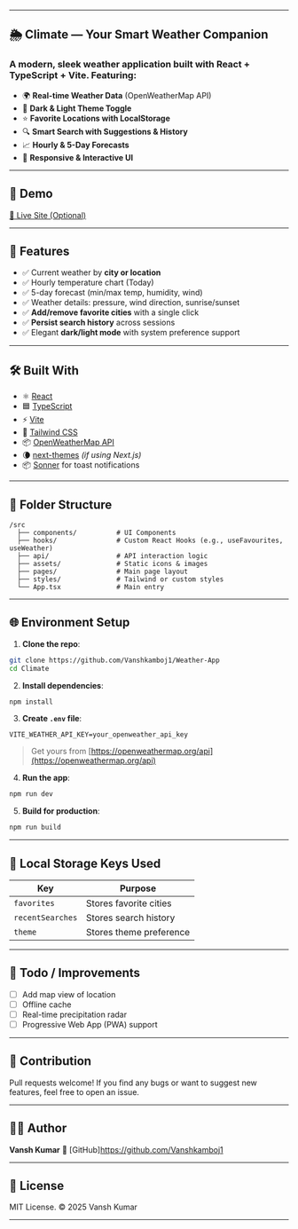 
---

## 🌦️ Climate — Your Smart Weather Companion

### A modern, sleek weather application built with React + TypeScript + Vite. Featuring:

* 🌍 **Real-time Weather Data** (OpenWeatherMap API)
* 🌙 **Dark & Light Theme Toggle**
* ⭐ **Favorite Locations with LocalStorage**
* 🔍 **Smart Search with Suggestions & History**
* 📈 **Hourly & 5-Day Forecasts**
* 📌 **Responsive & Interactive UI**

---

## 🚀 Demo

[🔗 Live Site (Optional)](https://climate.vercel.app)


---

## 🧠 Features

* ✅ Current weather by **city or location**
* ✅ Hourly temperature chart (Today)
* ✅ 5-day forecast (min/max temp, humidity, wind)
* ✅ Weather details: pressure, wind direction, sunrise/sunset
* ✅ **Add/remove favorite cities** with a single click
* ✅ **Persist search history** across sessions
* ✅ Elegant **dark/light mode** with system preference support

---

## 🛠️ Built With

* ⚛️ [React](https://react.dev/)
* 🟦 [TypeScript](https://www.typescriptlang.org/)
* ⚡ [Vite](https://vitejs.dev/)
* 💨 [Tailwind CSS](https://tailwindcss.com/)
* 📦 [OpenWeatherMap API](https://openweathermap.org/api)
* 🌘 [next-themes](https://github.com/pacocoursey/next-themes) *(if using Next.js)*
* 📦 [Sonner](https://ui.shadcn.dev/docs/components/sonner) for toast notifications

---

## 📂 Folder Structure

```
/src
  ├── components/          # UI Components
  ├── hooks/               # Custom React Hooks (e.g., useFavourites, useWeather)
  ├── api/                 # API interaction logic
  ├── assets/              # Static icons & images
  ├── pages/               # Main page layout
  ├── styles/              # Tailwind or custom styles
  └── App.tsx              # Main entry
```

---

## 🌐 Environment Setup

1. **Clone the repo**:

```bash
git clone https://github.com/Vanshkamboj1/Weather-App
cd Climate
```

2. **Install dependencies**:

```bash
npm install
```

3. **Create `.env` file**:

```env
VITE_WEATHER_API_KEY=your_openweather_api_key
```

> Get yours from [https://openweathermap.org/api](https://openweathermap.org/api)

4. **Run the app**:

```bash
npm run dev
```

5. **Build for production**:

```bash
npm run build
```

---

## 💾 Local Storage Keys Used

| Key              | Purpose                 |
| ---------------- | ----------------------- |
| `favorites`      | Stores favorite cities  |
| `recentSearches` | Stores search history   |
| `theme`          | Stores theme preference |

---

## 📌 Todo / Improvements

* [ ] Add map view of location
* [ ] Offline cache
* [ ] Real-time precipitation radar
* [ ] Progressive Web App (PWA) support

---

## 🤝 Contribution

Pull requests welcome! If you find any bugs or want to suggest new features, feel free to open an issue.

---

## 🧑‍💻 Author

**Vansh Kumar**
🔗 [GitHub]https://github.com/Vanshkamboj1

---

## 📄 License

MIT License. © 2025 Vansh Kumar

---

